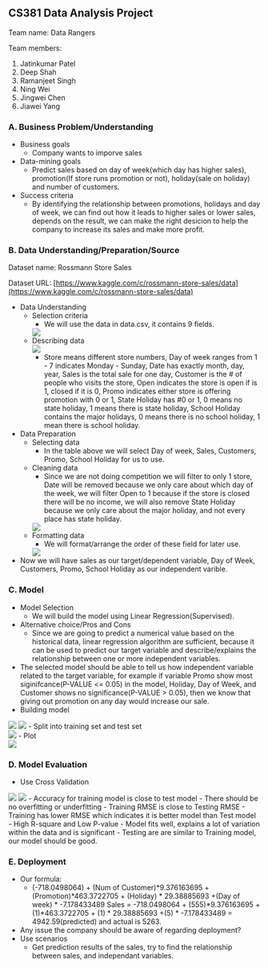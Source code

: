 ## CS381 Data Analysis Project
Team name: Data Rangers

Team members:
  1. Jatinkumar Patel
  2. Deep Shah
  3. Ramanjeet Singh
  4. Ning Wei
  5. Jingwei Chen
  6. Jiawei Yang
  
### A. Business Problem/Understanding

- Business goals
  - Company wants to imporve sales
- Data-mining goals
  - Predict sales based on day of week(which day has higher sales), promotion(If store runs promotion or not), holiday(sale on holiday) and number of customers.
- Success criteria
  - By identifying the relationship between promotions, holidays and day of week, we can find out how it leads to higher sales or lower sales, depends on the result, we can make the right desicion to help the company to increase its sales and make more profit.

### B. Data Understanding/Preparation/Source

Dataset name: Rossmann Store Sales

Dataset URL: [https://www.kaggle.com/c/rossmann-store-sales/data](https://www.kaggle.com/c/rossmann-store-sales/data)

- Data Understanding
  - Selection criteria
    - We will use the data in data.csv, it contains 9 fields.<br/>
    <image src="identify.png" />
  - Describing data<br/>
    <image src="describe.png" />
    - Store means different store numbers, Day of week ranges from 1 - 7 indicates Monday - Sunday, Date has exactly  month, day, year, Sales is the total sale for one day, Customer is the # of people who visits the store, Open indicates the store is open if is 1, closed if it is 0, Promo indicates either store is offering promotion with 0 or 1, State Holiday has #0 or 1, 0 means no state holiday, 1 means there is state holiday, School Holiday contains the major holidays, 0 means there is no school holiday, 1 mean there is school holiday.
- Data Preparation
  - Selecting data
    - In the table above we will select Day of week, Sales, Customers, Promo, School Holiday for us to use.
  - Cleaning data
	- Since we are not doing competition we will filter to only 1 store, Date will be removed because we only care about which day of the week, we will filter Open to 1 because if the store is closed there will be no income, we will also remove State Holiday because we only care about the major holiday, and not every place has state holiday.<br/>
	<image src="clean.png" />
  - Formatting data
    - We will format/arrange the order of these field for later use.<br/>
    <image src="format.png" />
- Now we will have sales as our target/dependent variable, Day of Week, Customers, Promo, School Holiday as our independent varible.

### C. Model
- Model Selection
  - We will build the model using Linear Regression(Supervised).
- Alternative choice/Pros and Cons
  - Since we are going to predict a numerical value based on the historical data, linear regression algorithm are sufficient, because it can be used to predict our target variable and describe/explains the relationship between one or more independent variables.
- The selected model should be able to tell us how independent variable related to the target variable, for example if variable Promo show most siginifcance(P-VALUE <= 0.05) in the model, Holiday, Day of Week, and Customer shows no  significance(P-VALUE > 0.05), then we know that giving out promotion on any day would increase our sale.
- Building model<br/>
<image src="model1.png" />
<image src="model2.png" />
- Split into training set and test set<br/>
<image src="split.png" />
- Plot<br/>
<image src="plot.png" />

### D. Model Evaluation
- Use Cross Validation<br/>
<image src="validation.png" />
<image src="model1.png" />
- Accuracy for training model is close to test model
  - There should be no overfitting or underfitting
- Training RMSE is close to Testing RMSE
  - Training has lower RMSE which indicates it is better model than Test model
- High R-square and Low P-value
  - Model fits well, explains a lot of variation within the data and is significant
- Testing are are similar to Training model, our model should be good.

### E. Deployment
- Our formula:<br/> 
	- (-718.0498064) + (Num of Customer)*9.376163695 + (Promotion)*463.3722705 + (Holiday) * 29.38885693 +(Day of week) *  	      -7.178433489
  Sales = -718.0498064 + (555)*9.376163695 + (1)*463.3722705 + (1) * 29.38885693 +(5) * -7.178433489
  	= 4942.59(predicted) and actual is 5263.
- Any issue the company should be aware of regarding deployment?
- Use scenarios
  - Get prediction results of the sales, try to find the relationship between sales, and independant variables.
